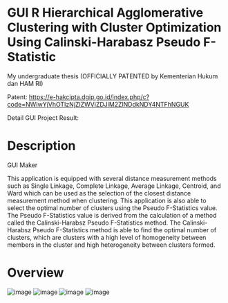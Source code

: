 # GUI R Hierarchical Agglomerative Clustering with Cluster Optimization Using Calinski-Harabasz Pseudo F-Statistic
My undergraduate thesis (OFFICIALLY PATENTED by Kementerian Hukum dan HAM RI)

Patent: https://e-hakcipta.dgip.go.id/index.php/c?code=NWIwYjVhOTIzNjZlZWViZDJlM2ZlNDdkNDY4NTFhNGUK

Detail GUI Project Result: 

# Description
GUI Maker

This application is equipped with several distance measurement methods such as Single Linkage, Complete Linkage, Average Linkage, Centroid, and Ward which can be used as the selection of the closest distance measurement method when clustering. This application is also able to select the optimal number of clusters using the Pseudo F-Statistics value. The Pseudo F-Statistics value is derived from the calculation of a method called the Calinski-Harabsz Pseudo F-Statistics method. The Calinski-Harabsz Pseudo F-Statistics method is able to find the optimal number of clusters, which are clusters with a high level of homogeneity between members in the cluster and high heterogeneity between clusters formed.

# Overview
![image](https://user-images.githubusercontent.com/102334577/161522163-b43de2b5-9c1e-4f4a-8663-f16298b31454.png)
![image](https://user-images.githubusercontent.com/102334577/161522283-723c152d-5d0b-4efd-be4e-f259b327bd86.png)
![image](https://user-images.githubusercontent.com/102334577/161522317-bf7a1e05-2a1d-49b3-b490-a5c985ab6ded.png)
![image](https://user-images.githubusercontent.com/102334577/161522363-c4c6b821-934f-44a0-a7fa-1bf2d94ca6bf.png)


